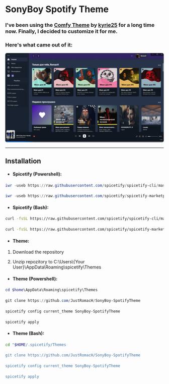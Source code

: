 # SonyBoy Spotify Theme

### I've been using the [Comfy Theme](https://github.com/Comfy-Themes/Spicetify) by [kyrie25](https://github.com/kyrie25) for a long time now. Finally, I decided to customize it for me.

### Here's what came out of it:

![example](https://raw.githubusercontent.com/JustRomacH/SonyBoy-SpotifyTheme/master/Images/example_1.png)

---

## Installation

- #### Spicetify (Powershell):

```powershell
iwr -useb https://raw.githubusercontent.com/spicetify/spicetify-cli/master/install.ps1 | iex

iwr -useb https://raw.githubusercontent.com/spicetify/spicetify-marketplace/main/resources/install.ps1 | iex
```

- #### Spicetify (Bash):

```bash
curl -fsSL https://raw.githubusercontent.com/spicetify/spicetify-cli/master/install.sh | sh

curl -fsSL https://raw.githubusercontent.com/spicetify/spicetify-marketplace/main/resources/install.sh | sh
```

- #### Theme:

1. Download the repository

2. Unzip repozitory to C:\\Users\\{Your User}\\AppData\\Roaming\\spicetify\\Themes

- #### Theme (Powershell):

```powershell
cd $home\AppData\Roaming\spicetify\Themes

git clone https://github.com/JustRomacH/SonyBoy-SpotifyTheme

spicetify config current_theme SonyBoy-SpotifyTheme

spicetify apply
```

- #### Theme (Bash):

```bash
cd "$HOME/.spicetify/Themes

git clone https://github.com/JustRomacH/SonyBoy-SpotifyTheme

spicetify config current_theme SonyBoy-SpotifyTheme

spicetify apply
```
